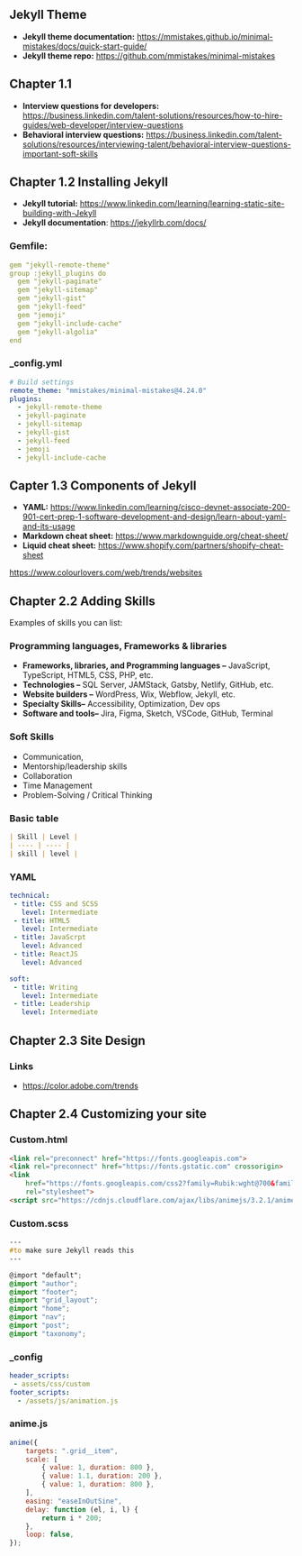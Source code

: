 ## Jekyll Theme
* **Jekyll theme documentation:** https://mmistakes.github.io/minimal-mistakes/docs/quick-start-guide/
* **Jekyll theme repo:** https://github.com/mmistakes/minimal-mistakes

## Chapter 1.1
* **Interview questions for developers:** https://business.linkedin.com/talent-solutions/resources/how-to-hire-guides/web-developer/interview-questions
* **Behavioral interview questions:** https://business.linkedin.com/talent-solutions/resources/interviewing-talent/behavioral-interview-questions-important-soft-skills

## Chapter 1.2 Installing Jekyll
* **Jekyll tutorial:** https://www.linkedin.com/learning/learning-static-site-building-with-Jekyll
* **Jekyll documentation**: https://jekyllrb.com/docs/

### Gemfile:
```yaml
gem "jekyll-remote-theme"
group :jekyll_plugins do
  gem "jekyll-paginate"
  gem "jekyll-sitemap"
  gem "jekyll-gist"
  gem "jekyll-feed"
  gem "jemoji"
  gem "jekyll-include-cache"
  gem "jekyll-algolia"
end
```

### _config.yml
```yaml
# Build settings
remote_theme: "mmistakes/minimal-mistakes@4.24.0"
plugins:
  - jekyll-remote-theme
  - jekyll-paginate
  - jekyll-sitemap
  - jekyll-gist
  - jekyll-feed
  - jemoji
  - jekyll-include-cache
```

## Capter 1.3 Components of Jekyll
* **YAML:** https://www.linkedin.com/learning/cisco-devnet-associate-200-901-cert-prep-1-software-development-and-design/learn-about-yaml-and-its-usage
* **Markdown cheat sheet:** https://www.markdownguide.org/cheat-sheet/
* **Liquid cheat sheet:** https://www.shopify.com/partners/shopify-cheat-sheet

https://www.colourlovers.com/web/trends/websites

## Chapter 2.2 Adding Skills
Examples of skills you can list:

### Programming languages, Frameworks & libraries
* **Frameworks, libraries, and Programming languages –** JavaScript, TypeScript, HTML5, CSS, PHP, etc.
* **Technologies –** SQL Server, JAMStack, Gatsby, Netlify, GitHub, etc.
* **Website builders –** WordPress, Wix, Webflow, Jekyll, etc.
* **Specialty Skills–** Accessibility, Optimization, Dev ops
* **Software and tools–** Jira, Figma, Sketch, VSCode, GitHub, Terminal

### Soft Skills
* Communication, 
* Mentorship/leadership skills
* Collaboration
* Time Management
* Problem-Solving / Critical Thinking

### Basic table
```markdown
| Skill | Level |
| ---- | ---- |
| skill | level |
```

### YAML
```yaml
technical:
 - title: CSS and SCSS
   level: Intermediate
 - title: HTML5
   level: Intermediate
 - title: JavaScrpt
   level: Advanced
 - title: ReactJS
   level: Advanced

soft:
 - title: Writing
   level: Intermediate
 - title: Leadership
   level: Intermediate
```

## Chapter 2.3 Site Design
### Links
* https://color.adobe.com/trends

## Chapter 2.4 Customizing your site
### Custom.html
```html
<link rel="preconnect" href="https://fonts.googleapis.com">
<link rel="preconnect" href="https://fonts.gstatic.com" crossorigin>
<link
    href="https://fonts.googleapis.com/css2?family=Rubik:wght@700&family=Waiting+for+the+Sunrise&family=Work+Sans:ital,wght@0,300;0,600;1,300&display=swap"
    rel="stylesheet">
<script src="https://cdnjs.cloudflare.com/ajax/libs/animejs/3.2.1/anime.min.js"></script>
```
### Custom.scss
```scss
--- 
#to make sure Jekyll reads this 
--- 

@import "default";
@import "author";
@import "footer";
@import "grid_layout";
@import "home";
@import "nav";
@import "post";
@import "taxonomy";
```

### _config
```yml
header_scripts:
 - assets/css/custom
footer_scripts:
  - /assets/js/animation.js
```

### anime.js
```javascript
anime({
    targets: ".grid__item",
    scale: [
        { value: 1, duration: 800 },
        { value: 1.1, duration: 200 },
        { value: 1, duration: 800 },
    ],
    easing: "easeInOutSine",
    delay: function (el, i, l) {
        return i * 200;
    },
    loop: false,
});
```
